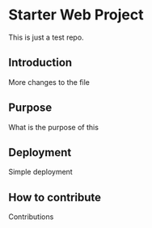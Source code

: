 # Starter Web Project
This is just a test repo.

## Introduction
More changes to the file

## Purpose
What is the purpose of this
## Deployment
Simple deployment 
## How to contribute
Contributions